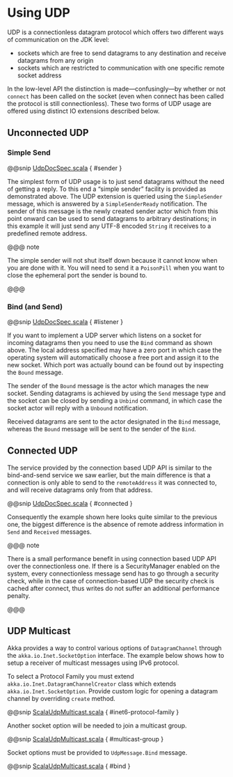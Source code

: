 # Using UDP

UDP is a connectionless datagram protocol which offers two different ways of
communication on the JDK level:

 * sockets which are free to send datagrams to any destination and receive
datagrams from any origin
 * sockets which are restricted to communication with one specific remote
socket address

In the low-level API the distinction is made—confusingly—by whether or not
`connect` has been called on the socket (even when connect has been
called the protocol is still connectionless). These two forms of UDP usage are
offered using distinct IO extensions described below.

## Unconnected UDP

### Simple Send

@@snip [UdpDocSpec.scala]($code$/scala/docs/io/UdpDocSpec.scala) { #sender }

The simplest form of UDP usage is to just send datagrams without the need of
getting a reply. To this end a “simple sender” facility is provided as
demonstrated above. The UDP extension is queried using the
`SimpleSender` message, which is answered by a `SimpleSenderReady`
notification. The sender of this message is the newly created sender actor
which from this point onward can be used to send datagrams to arbitrary
destinations; in this example it will just send any UTF-8 encoded
`String` it receives to a predefined remote address.

@@@ note

The simple sender will not shut itself down because it cannot know when you
are done with it. You will need to send it a `PoisonPill` when you
want to close the ephemeral port the sender is bound to.

@@@

### Bind (and Send)

@@snip [UdpDocSpec.scala]($code$/scala/docs/io/UdpDocSpec.scala) { #listener }

If you want to implement a UDP server which listens on a socket for incoming
datagrams then you need to use the `Bind` command as shown above. The
local address specified may have a zero port in which case the operating system
will automatically choose a free port and assign it to the new socket. Which
port was actually bound can be found out by inspecting the `Bound`
message.

The sender of the `Bound` message is the actor which manages the new
socket. Sending datagrams is achieved by using the `Send` message type
and the socket can be closed by sending a `Unbind` command, in which
case the socket actor will reply with a `Unbound` notification.

Received datagrams are sent to the actor designated in the `Bind`
message, whereas the `Bound` message will be sent to the sender of the
`Bind`.

## Connected UDP

The service provided by the connection based UDP API is similar to the
bind-and-send service we saw earlier, but the main difference is that a
connection is only able to send to the `remoteAddress` it was connected to,
and will receive datagrams only from that address.

@@snip [UdpDocSpec.scala]($code$/scala/docs/io/UdpDocSpec.scala) { #connected }

Consequently the example shown here looks quite similar to the previous one,
the biggest difference is the absence of remote address information in
`Send` and `Received` messages.

@@@ note

There is a small performance benefit in using connection based UDP API over
the connectionless one.  If there is a SecurityManager enabled on the system,
every connectionless message send has to go through a security check, while
in the case of connection-based UDP the security check is cached after
connect, thus writes do not suffer an additional performance penalty.

@@@

## UDP Multicast

Akka provides a way to control various options of `DatagramChannel` through the
`akka.io.Inet.SocketOption` interface. The example below shows
how to setup a receiver of multicast messages using IPv6 protocol.

To select a Protocol Family you must extend `akka.io.Inet.DatagramChannelCreator`
class which extends `akka.io.Inet.SocketOption`. Provide custom logic
for opening a datagram channel by overriding `create` method.

@@snip [ScalaUdpMulticast.scala]($code$/scala/docs/io/ScalaUdpMulticast.scala) { #inet6-protocol-family }

Another socket option will be needed to join a multicast group.

@@snip [ScalaUdpMulticast.scala]($code$/scala/docs/io/ScalaUdpMulticast.scala) { #multicast-group }

Socket options must be provided to `UdpMessage.Bind` message.

@@snip [ScalaUdpMulticast.scala]($code$/scala/docs/io/ScalaUdpMulticast.scala) { #bind }
